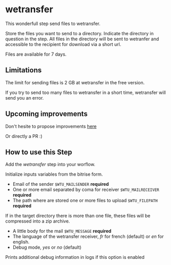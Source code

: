 # wetransfer

This wonderfull step send files to wetransfer.

Store the files you want to send to a directory. Indicate the directory in question in the step. All files in the directory will be sent to wetranfer and accessible to the recipient for download via a short url.

Files are available for 7 days.

## Limitations

The limit for sending files is 2 GB at wetransfer in the free version.

If you try to send too many files to wetransfer in a short time, wetransfer will send you an error.


## Upcoming improvements

Don't hesite to propose improvements [here](https://github.com/kawaiseb/bitrise-step-wetransfer/issues)

Or directly a PR :)

## How to use this Step

Add the *wetransfer* step into your worflow.

Initialize inputs variables from the bitrise form.

* Email of the sender `$WTU_MAILSENDER` **required**
* One or more email separated by coma for receiver `$WTU_MAILRECEIVER` **required**
* The path where are stored one or more files to upload `$WTU_FILEPATH` **required**

If in the target directory there is more than one file, these files will be compressed into a zip archive.

* A little body for the mail `$WTU_MESSAGE` **required**
* The language of the wetransfer receiver, *fr* for french (default) or *en* for english.
* Debug mode, *yes* or *no* (default)

Prints additional debug information in logs if this option is enabled

